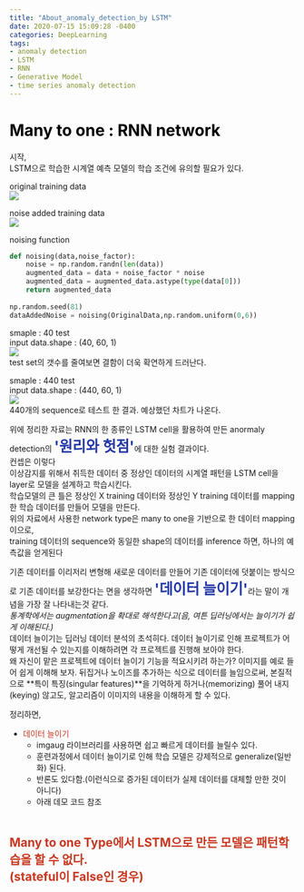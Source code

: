 ```yaml
---
title: "About_anomaly_detection_by LSTM"
date: 2020-07-15 15:09:28 -0400
categories: DeepLearning
tags:
- anomaly detection
- LSTM
- RNN
- Generative Model
- time series anomaly detection
---
```


# <span style="color:black">Many to one : RNN network</span><br>
시작,<br>
LSTM으로 학습한 시계열 예측 모델의 학습 조건에 유의할 필요가 있다. <br>


original training data<br>
![](https://github.com/jypost/jypost.github.io/blob/master/img/LSTM_test_training_original.png?raw=true)<br>

noise added training data<br>
![](https://github.com/jypost/jypost.github.io/blob/master/img/LSTM_test_training_noise.png?raw=true)<br>

noising function<br>
```python
def noising(data,noise_factor):
    noise = np.random.randn(len(data))
    augmented_data = data + noise_factor * noise
    augmented_data = augmented_data.astype(type(data[0]))
    return augmented_data
    
np.random.seed(81)
dataAddedNoise = noising(OriginalData,np.random.uniform(0,6))

```

smaple : 40 test<br>
input data.shape :  (40, 60, 1)<br>
![](https://github.com/jypost/jypost.github.io/blob/master/img/LSTM_test_001.png?raw=true)<br>
test set의 갯수를 줄여보면 결함이 더욱 확연하게 드러난다.

smaple : 440 test<br>
input data.shape :  (440, 60, 1)<br>
![](https://github.com/jypost/jypost.github.io/blob/master/img/LSTM_test_002.png?raw=true)<br>
440개의 sequence로 테스트 한 결과. 예상했던 차트가 나온다.


위에 정리한 자료는 RNN의 한 종류인 LSTM cell을 활용하여 만든 anormaly detection의 <span style="color:#2539A6; font-size: 1.6rem;">**'원리와 헛점'**</span>에 대한 실험 결과이다. <br>
컨셉은 이렇다<br>
이상감지를 위해서 취득한 데이터 중 정상인 데이터의 시계열 패턴을 LSTM cell을 layer로 모델을 설계하고 학습시킨다.<br>
학습모델의 큰 틀은 정상인 X training 데이터와 정상인 Y training 데이터를 mapping한 학습 데이터를 만들어 모델을 만든다.<br>
위의 자료에서 사용한 network type은 many to one을 기반으로 한 데이터 mapping이으로, <br>
training 데이터의 sequence와 동일한 shape의 데이터를 inference 하면, 하나의 예측값을 얻게된다 <br>

기존 데이터를 이리저리 변형해 새로운 데이터를 만들어 기존 데이터에 덧붙이는 방식으로
기존 데이터를 보강한다는 면을 생각하면 <span style="color:#2539A6; font-size: 1.6rem;">**'데이터 늘이기'**</span>라는 말이 개념을 가장 잘 나타내는것 같다.<br>
*통계학에서는 augmentation을 확대로 해석한다고(음, 여튼 딥러닝에서는 늘이기가 쉽게 이해된다.)* <br>
데이터 늘이기는 딥러닝 데이터 분석의 초석히다. 데이터 늘이기로 인해 프로젝트가 어떻게 개선될 수 있는지를 이해하려면 각 프로젝트를 진행해 보아야 한다.<br>
왜 자신이 맡은 프로젝트에 데이터 늘이기 기능을 적요시키려 하는가? 
이미지를 예로 들어 쉽게 이해해 보자. 뒤집거나 노이즈를 추가하는 식으로 데이터를 늘임으로써, 본질적으로 **특이 특징(singular features)**을 기억하게
하거나(memorizing) 풀어 내지(keying) 않고도, 알고리즘이 이미지의 내용을 이해하게 할 수 있다.<br>

정리하면, 
<br>
* <span style="color:#C83821;">데이터 늘이기</span>
  * imgaug 라이브러리를 사용하면 쉽고 빠르게 데이터를 늘릴수 있다.
  * 훈련과정에서 데이터 늘이기로 인해 학습 모델은 강제적으로 generalize(일반화) 된다.
  * 반론도 있다함.(이런식으로 증가된 데이터가 실제 데이터를 대체할 만한 것이 아니다)
  * 아래 데모 코드 참조
<br><br>

## <span style="color:#C83821">Many to one Type에서 LSTM으로 만든 모델은 패턴학습을 할 수 없다. <br>(stateful이 False인 경우)</span><br>
